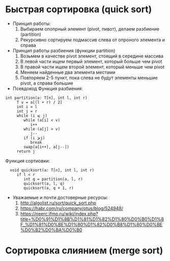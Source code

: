 # Быстрая сортировка (quick sort)
* Принцип работы:
  1. Выбираем опопрный элемент (pivot, пивот), делаем разбиение (partition)
  2. Рекурсивно сортируем подмассив слева от опроного элемента и справа
* Принцип работы разбиения (функции partition)
  1. Возьмем в качестве pivot элемент, стоящий в середине массива
  2. В левой части ищем первый элемент, который больше чем pivot
  3. В правой части ищем второй элемент, который меньше чем pivot
  4. Меняем найденные два элемента местами
  5. Повторяем 2-5 пункт, пока слева не будут элементы меньшие pivot, а справа большие
* Псевдокод
Функция разбиения:
```
int partition(a: T[n], int l, int r)
     T v = a[(l + r) / 2]
     int i = l
     int j = r
     while (i ⩽ j) 
        while (a[i] < v)
           i++
        while (a[j] > v)
           j--
        if (i ⩾j) 
           break
        swap(a[i++], a[j--])
     return j
```  
Функция сортиовки:
```
  void quicksort(a: T[n], int l, int r)
     if l < r
        int q = partition(a, l, r)
        quicksort(a, l, q)
        quicksort(a, q + 1, r)
```
* Уважаемые и почти достоверные ресурсы:
  1. http://algolist.ru/sort/quick_sort.php
  2. https://habr.com/ru/company/otus/blog/524948/
  3. https://neerc.ifmo.ru/wiki/index.php?title=%D0%91%D1%8B%D1%81%D1%82%D1%80%D0%B0%D1%8F_%D1%81%D0%BE%D1%80%D1%82%D0%B8%D1%80%D0%BE%D0%B2%D0%BA%D0%B0
# Сортировка слиянием (merge sort)
